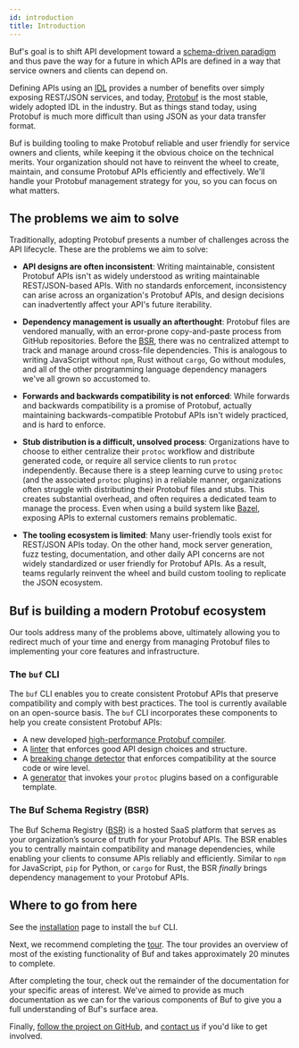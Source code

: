 ```yaml
---
id: introduction
title: Introduction
---
```


Buf's goal is to shift API development toward a
[schema-driven paradigm](https://buf.build/blog/api-design-is-stuck-in-the-past)
and thus pave the way for a future in which APIs are defined in a way that
service owners and clients can depend on.

Defining APIs using an
[IDL](https://en.wikipedia.org/wiki/Interface_description_language) provides a
number of benefits over simply exposing REST/JSON services, and today,
[Protobuf](https://developers.google.com/protocol-buffers) is the most stable,
widely adopted IDL in the industry. But as things stand today, using Protobuf is
much more difficult than using JSON as your data transfer format.

Buf is building tooling to make Protobuf reliable and user friendly for service
owners and clients, while keeping it the obvious choice on the technical merits.
Your organization should not have to reinvent the wheel to create, maintain, and
consume Protobuf APIs efficiently and effectively. We'll handle your Protobuf
management strategy for you, so you can focus on what matters.

## The problems we aim to solve

Traditionally, adopting Protobuf presents a number of challenges across the API
lifecycle. These are the problems we aim to solve:

- **API designs are often inconsistent**: Writing maintainable, consistent
  Protobuf APIs isn't as widely understood as writing maintainable
  REST/JSON-based APIs. With no standards enforcement, inconsistency can arise
  across an organization's Protobuf APIs, and design decisions can inadvertently
  affect your API's future iterability.

- **Dependency management is usually an afterthought**: Protobuf files are
  vendored manually, with an error-prone copy-and-paste process from GitHub
  repositories. Before the [BSR](bsr/introduction.md), there was no centralized
  attempt to track and manage around cross-file dependencies. This is analogous
  to writing JavaScript without `npm`, Rust without `cargo`, Go without modules,
  and all of the other programming language dependency managers we've all grown
  so accustomed to.

- **Forwards and backwards compatibility is not enforced**: While forwards and
  backwards compatibility is a promise of Protobuf, actually maintaining
  backwards-compatible Protobuf APIs isn't widely practiced, and is hard to
  enforce.

- **Stub distribution is a difficult, unsolved process**: Organizations have to
  choose to either centralize their `protoc` workflow and distribute generated
  code, or require all service clients to run `protoc` independently. Because
  there is a steep learning curve to using `protoc` (and the associated `protoc`
  plugins) in a reliable manner, organizations often struggle with distributing
  their Protobuf files and stubs. This creates substantial overhead, and often
  requires a dedicated team to manage the process. Even when using a build
  system like [Bazel](/build-systems/bazel.md), exposing APIs to external
  customers remains problematic.

- **The tooling ecosystem is limited**: Many user-friendly tools exist for
  REST/JSON APIs today. On the other hand, mock server generation, fuzz testing,
  documentation, and other daily API concerns are not widely standardized or
  user friendly for Protobuf APIs. As a result, teams regularly reinvent the
  wheel and build custom tooling to replicate the JSON ecosystem.

## Buf is building a modern Protobuf ecosystem

Our tools address many of the problems above, ultimately allowing you to
redirect much of your time and energy from managing Protobuf files to
implementing your core features and infrastructure.

### The `buf` CLI

The `buf` CLI enables you to create consistent Protobuf APIs that preserve
compatibility and comply with best practices. The tool is currently available on
an open-source basis. The `buf` CLI incorporates these components to help you
create consistent Protobuf APIs:

- A new developed
  [high-performance Protobuf compiler](reference/internal-compiler.md).
- A [linter](lint/overview.md) that enforces good API design choices and
  structure.
- A [breaking change detector](breaking/overview.md) that enforces compatibility
  at the source code or wire level.
- A [generator](generate/usage.mdx) that invokes your `protoc` plugins based on
  a configurable template.

### The Buf Schema Registry (BSR)

The Buf Schema Registry ([BSR](bsr/introduction.md)) is a hosted SaaS platform
that serves as your organization’s source of truth for your Protobuf APIs. The
BSR enables you to centrally maintain compatibility and manage dependencies,
while enabling your clients to consume APIs reliably and efficiently. Similar to
`npm` for JavaScript, `pip` for Python, or `cargo` for Rust, the BSR _finally_
brings dependency management to your Protobuf APIs.

## Where to go from here

See the [installation](installation.mdx) page to install the `buf` CLI.

Next, we recommend completing the [tour](tour/introduction.md). The tour
provides an overview of most of the existing functionality of Buf and takes
approximately 20 minutes to complete.

After completing the tour, check out the remainder of the documentation for your
specific areas of interest. We've aimed to provide as much documentation as we
can for the various components of Buf to give you a full understanding of Buf's
surface area.

Finally, [follow the project on GitHub](https://github.com/bufbuild/buf), and
[contact us](contact.md) if you'd like to get involved.
